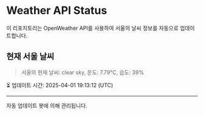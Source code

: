 
# Weather API Status

이 리포지토리는 OpenWeather API를 사용하여 서울의 날씨 정보를 자동으로 업데이트합니다.

## 현재 서울 날씨
> 서울의 현재 날씨: clear sky, 온도: 7.79°C, 습도: 39%

⏳ 업데이트 시간: 2025-04-01 19:13:12 (UTC)

---
자동 업데이트 봇에 의해 관리됩니다.

